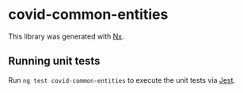 # covid-common-entities

This library was generated with [Nx](https://nx.dev).

## Running unit tests

Run `ng test covid-common-entities` to execute the unit tests via [Jest](https://jestjs.io).
